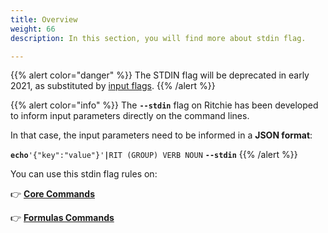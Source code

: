 ```yaml
---
title: Overview
weight: 66
description: In this section, you will find more about stdin flag. 

---
```


{{% alert color="danger" %}}
The STDIN flag will be deprecated in early 2021, as substituted by [input flags](/standard-inputs/input-flag/).
{{% /alert %}}

{{% alert color="info" %}}
The **`--stdin`** flag on Ritchie has been developed to inform input parameters directly on the command lines.  
  
In that case, the input parameters need to be informed in a **JSON format**:

**`echo`**`'{"key":"value"}'`**`|`**`RIT (GROUP) VERB NOUN` **`--stdin`**
{{% /alert %}}

You can use this stdin flag rules on:

👉 [**Core Commands**](/stdinflag-core-commands/)

👉 [**Formulas Commands**](/standard-inputs/formulas-commands/)